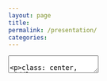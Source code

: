 ```yaml
---
layout: page
title: 
permalink: /presentation/
categories: 
---
```


<html>
  <head>
  	<style>
	</style>
  </head>
  <body>
    <textarea id="source">

class: center, middle

#Machine Learning

---
class: middle

methods for: 

- pattern detection
- prediction
- decision making

---
class: middle


finding mathematical functions

automatic (not handcrafting)

-> large & complex data e.g. quantifying kissinger, topic modeling

---
class: middle

###Many tools we use already rely on ML

- USPS OCR
- Spam filters
- Facebook feeds
- Google Translate
- Face recognition

---
class: middle

when a service asks you to provide small feedback throughout its system, it's probably asking you to train its ML algorithm

---
class: middle

###"training"

or, building a prejudice box

---
class: middle

###data source

what are the data that exist?

where do they come from?

---
class: middle

###representation

need for quantification

feature reduction

- what are important features?

---
class: middle

###learning methods

different algorithms work better or worse for different data

---
class: middle


###many resources are problem-solving oriented

- they tend to be technical (learn how to implement X in Y)

---
class: middle

###discussions

- e.g. algorithmic society, biases in data

---
class: center, middle

###a place to address both

---
class: center, middle

#Critical Machine Learning

---
class: middle

###Help familiarize with concepts and assumptions of ML

<br>

###Think critically about its implications

---
class: center, middle

###Components

<br>

Website

Workshops

---
class: middle

###Website

- Tutorials
- Readings list

---
class: middle

###Workshop Session 1

- intro to concepts and assumptions
- simple hands-on exercise

---
class: middle

###Workshop Session 2

- "critical" exercise: making the algorithm fail
- discussion about pitfalls and critical issues

---
class: middle

python + scikit-learn

DH Box

- easy to prepare
- slow, but it's okay

---
class: center, middle

#Timeline

---
class: middle

###June – July

- Subject research
- Draft: introductory document, readings list
- Application: NYCDH

---
class: middle

###August

- Build website
- Draft: tutorials (2 total)
- (maybe) run test workshop

---
class: middle

###September

- Finalize documents
- Coordinate workshop

---
class: middle

###October - November

- Run workshops
- Incorporate feedback

---
class: middle

###December

- Project write-up
- Submit to JITP, etc

---
class: center, middle

###Thanks


    </textarea>

    <script src="https://gnab.github.io/remark/downloads/remark-latest.min.js"></script>
    <script>
      var slideshow = remark.create();
      document.getElementsByClassName("navbar")[0].remove()
      document.getElementsByClassName("page-content")[0].remove()
    </script>
  
  </body>
</html>